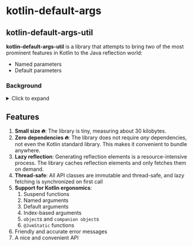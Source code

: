 # kotlin-default-args

## kotlin-default-args-util

**kotlin-default-args-util** is a library that attempts to bring two of the most prominent features in Kotlin to the
Java reflection world:

- Named parameters
- Default parameters

### Background

<details>
  <summary>Click to expand</summary>
Default and named parameters are undeniably one of the most favored features in Kotlin, and while it is possible to
interop them with Java using annotations such as `@JvmOverload`, using them in Java's Reflection API is very tricky to
get right, as it requires dealing with synthetic compiler functions, classes and arguments, and accommodating the many
edge cases with it.

The official solution proposed by JetBrains is [kotlin-reflect][1]; a library that introspects Kotlin classes and
metadata to allow easy and ergonomic access to functions and properties.

The problem, however, was with the slow performance and vast bundle size of `kotlin-reflect` (~2.8 MB). JetBrains
addresses this problem by providing a simpler, smaller, and lighter version of kotlin-reflect, [kotlin.reflect.lite][2].
While it sounds promising, it has been marked as experimental, possibly abandoned, and far from being production-ready.

Out of the need for something small that gets the job done, kotlin-default-args-util was born.
</details>

## Features

1. **Small size 🔥**: The library is tiny, measuring about 30 kilobytes.
2. **Zero dependencies 🔥**: The library does not require _any_ dependencies, not even the Kotlin standard library. This
   makes it convenient to bundle anywhere.
3. **Lazy reflection**: Generating reflection elements is a resource-intensive process. The library caches reflection
   elements and only fetches them on demand.
4. **Thread-safe**: All API classes are immutable and thread-safe, and lazy fetching is synchronized on first call
5. **Support for Kotlin ergonomics**:
    1. Suspend functions
    2. Named arguments
    3. Default arguments
    4. Index-based arguments
    5. `object`s and `companion object`s
    6. `@JvmStatic` functions
6. Friendly and accurate error messages
7. A nice and convenient API

[1]: https://kotlinlang.org/docs/reflection.html

[2]: https://github.com/Kotlin/kotlinx.reflect.lite